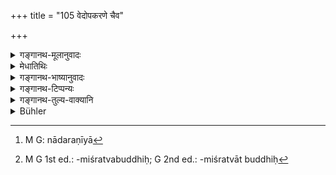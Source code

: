 +++
title = "105 वेदोपकरणे चैव"

+++

<details><summary>गङ्गानथ-मूलानुवादः</summary>

There is no regard for (observance of) days forbidden for study in connection with the appurtenances to the Veda, and with the mantras recited during oblations.—(105)
</details>

<details><summary>मेधातिथिः</summary>

**उपकरणम्** उपकारकं वेदाङ्गं कल्पसूत्रनिरुकाद्य् उच्यते । तस्मिन् पठ्यमाने **ऽनध्याये** ऽप्य् **अनुरोध** आदरो **नास्ति** । **अनध्याये होममन्त्रेषु चैव ह्य्** अनध्याया नादरणीयाः[^३२७] । अनध्यायेष्व् अध्येतव्यम् । न निरोध इति वा पाठः । निवृत्तिर् अनध्यायेष्व् अध्ययनस्य नास्ति । 


[^३२७]:
     M G: nādaraṇīyā

- यद्य् अप्य् अध्ययनविधिधर्मो ऽनध्यायेष्व् अनध्ययनम्, अध्ययनविधिश् च स्वाध्यायविषयः, स्वाध्यायश् च वेदो, न च वेदशब्दवाच्यान्य् अङ्गानि, तथापि वेदवाक्यमिश्रत्वात् तद्बुद्धिः[^३२८] स्याद् इति स्पष्टार्थम् उच्यते । 


[^३२८]:
     M G 1st ed.: -miśratvabuddhiḥ; G 2nd ed.: -miśratvāt buddhiḥ

- दृष्टान्तो वायम् । वेदाङ्गेष्व् इव वेदे ऽप्य् अनध्यायो नास्ति । 

- **होममन्त्रेष्व्** अग्निहोत्रहोमे ये मन्त्रा अन्यस्मिन् वा सावित्रादिशान्तिहोमे । एतच् च प्रदर्शनार्थम् । शश्वज्जपप्रैषादिमन्त्राणां कर्माङ्गानां वैदिकवाक्योच्चारणमात्रधर्मो ऽनध्यायानध्ययनं स्वाध्यायाध्ययनविधिप्रयुक्त इति मन्यमानो होमादिमन्त्रेषु चतुर्दश्यादिष्व् अनुच्चारणं प्रपद्येत यः, स न्यायसिद्धेनार्थेनानूद्यमानेन प्रतिबोध्यते । स्वाध्यायाध्ययनविधिप्रयुक्तम् अनध्यायानुक्रमणं न वेदधर्मः, ततो नास्ति कर्माङ्गमन्त्रेष्व् अनध्यायः । **नैत्यके स्वाध्याये** पूर्वेण वाक्येन सर्वाश्रमिणां विहिते नित्ये स्वाध्यायविधौ ॥ २.१०५ ॥
</details>

<details><summary>गङ्गानथ-भाष्यानुवादः</summary>

‘*Appurtenance*’ is that which helps; *i.e*., aids to Vedic study; the subsidiary treatises on Kalpasūtra, Nirukta and so forth. When these are being studied, no regard—no attention—need he paid to ‘days forbidden for study’; similarly *with the Mantras recited during oblations*,—holidays need not be observed; that, is, all this study should he carried on also during the days forbidden for study.

Another reading (for ‘*anurodhaḥ*’) is ‘*nīrodhaḥ*,’ meaning ‘*cessation*’; the meaning being that even on ‘days forbidden for study’ there is no cessation of the study of what are specified in the verse.

Though it is one of the necessary conditions of the injunction of ‘study’ that there should be no study on holidays, and this injunction pertains to the ‘study’ of ‘*Svādhyāya*,’ which is Veda,—and the subsidiary treatises are not called ‘Veda,’—yet people might be led to think that these latter also are interspersed with passages from the Veda; hence the Text makes it quite clear.

Or, the ‘subsidiary treatises’ may he taken only as an instance; the sense being that ‘just as there is no holiday in the case of the subsidiary Treatises so is there none in the case of the Veda also.’

‘*With Mantras recited during oblations*’;—*i.e*., those Mantras that are recited during the Agnihotra-oblations, or those recited during the
*Sāvitra* and other propitiatory oblations. All this is merely by way of
illustration. This fact, which is fully sustained by reason, is explained here for the benefit of persons who might think that the rule regarding the ceasing of study on holidays pertains to the uttering of any and every Vedie passage, such as the Mantras included under the ‘*śaśvat-japa*’ and ‘*Praiṣas*,’—all which form the subject-matter of the injunction of Vedic Study,—and might conclude that on the
*Caturdaśī* and such other holidavs, even the Mantras in connection with
oblations should not be recited. As a matter of fact, the observing of holidays laid down in connection with Vedic Study prescribed by the injunction of Study does not pertain to all Veda; and there are no holidays in connection with Mantras recited during the performance of religious rites.

‘*In connection with the daily study of the Veda*’;—*i.e*., in connection with that study of the Veda which has been enjoined in a preceding text as compulsory for men in all stages of life.—(105)
</details>

<details><summary>गङ्गानथ-टिप्पन्यः</summary>

This verse is quoted in *Parāśaramādhava* (Ācāra, p. 149), as an exception to the rule mentioning certain days as ‘unfit for study’;—and the term ‘*upakaraṇa*’ is explained as *aṅgāni*, ‘the subsidiary sciences’; and the ‘*nitya-svādhyāya*’ as that reciting of Vedic texts which constitutes the ‘*Brahmayajña*’. The same work quotes it again (on p. 314) as precluding the *Brahmayajña* from the scope of the rule prohibiting the reading of Vedic texts on certain days.

It is quoted in *Vidhānapārijāta* (I, p. 534) as embodying an exception to the rule regarding days unfit for study;—and again in II, p. 262 as embodying an eulogy on *Brahmayajña*;—also in *Madanapārijāta* (p. 105) as laying down a case where the rules relating to time unfit for study do not apply;—and also in *Vīramitrodaya* (Saṃskāra, p. 537), as the foremost exception to the rules regarding days unfit for study.

It is quoted in *Aparārka* (p. 137), where ‘*vedopakaraṇa*’ is explained as ‘*vedāṅga*’;—in *Smṛtisāroddhāra* (p. 141), which construes the passage as ‘*vedopakaraṇe naityake nānadhyāyaḥ*,’ as otherwise there would be conflict with other texts;—in *Smṛticandrikā* (Saṃskāra, pp. 148 and 162) which adds the following notes: ‘*Vedopakaraṇa*’ are the
*Vedāṅgas*—‘*nitya-svādhyāya*’ is *Brahmayajña*;—in *Hemādri* (Śrāddha,
p. 775);—in *Saṃskāramayūkha* (p. 59), which supplies the same explanation of ‘*nityasvādhyāya*’;—and in *Saṃskāraratnamālā* (p. 338), which explains ‘*Vedopakaraṇa*’ as the *Vedaṇgas*, and notes that the singular number is used since the noun is treated as a *class-name*.
</details>

<details><summary>गङ्गानथ-तुल्य-वाक्यानि</summary>

**(Verses 105-106)  
**

*Āpastamba-Dharmasūtra* (2. 4. 12. 9).—‘There are forbidden days for
study, but none for the reciting of Mantras during religious acts.’

*Śaunaka* (*Parāśaramādhava*, p. 149).—‘For the compulsory recitation,
for sacrifices, for a certain purpose and for the repetition of the texts, there are no forbidden days for the Vedas; nor in the reciting or imparting of Mantras.’

*Āpastamba-Dharmasūtra* (4. 12. 3).—‘Vedic study is Brahma-Yajña.’

*Śaunaka* (*Vīramitrodaya-Saṃskāra*, p. 537).—‘There are no forbidden
days for the Daily Sacrifices, nor for the subsidiary Sciences, nor for sacrificial performances, nor for the repeating of lessons, nor in the receiving of Mantras. There is no day forbidden for the reciting of Mantras in the worshipping of gods.’

*Kūrmapurāṇa* (*Vīramitrodaya-Saṃskāra*, p. 538).—‘There is no day
forbidden for the Obligatory Rites, nor in the offering of Twilight Prayers, nor in the Upākarma rites, nor in the reciting of the Homa-mantras... There are no forbidden Days for the study of the Subsidiary Sciences, or of Itihāsas and Purāṇas... One should always study the Brahmavidyā, and repeat the Sāvitrī, the Śatarudriya Hymn and also the Vedanta texts.’

*Kūrmapurāṇa* (*Parāśaramādhava*, p. 150).—‘There is no day forbidden
for the study of the Subsidiary Sciences, or of Itihāsas and Purāṇas, or of the Dharmaśāstras. But these should be avoided on the *Parva* days.’
</details>

<details><summary>Bühler</summary>

105	Both when (one studies) the supplementary treatises of the Veda, and when (one recites) the daily portion of the Veda, no regard need be paid to forbidden days, likewise when (one repeats) the sacred texts required for a burnt oblation.
</details>
